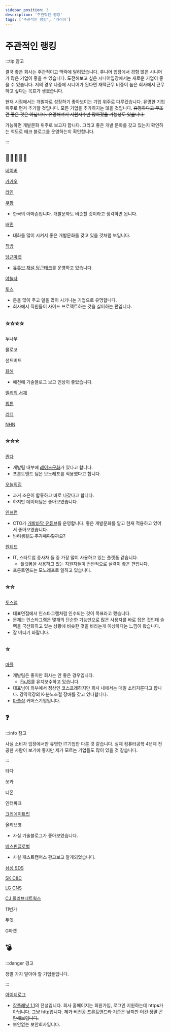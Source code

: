 ```yaml
---
sidebar_position: 3
description: '주관적인 랭킹'
tags: ['주관적인 랭킹', '커리어']
---
```


# 주관적인 랭킹

:::tip 참고

결국 좋은 회사는 주관적이고 맥락에 달려있습니다. 주니어 입장에서 경험 많은 시니어가 많은 기업이 좋을 수 있습니다. 도전해보고 싶은 시니어입장에서는 새로운 기업이 좋을 수 있습니다. 저의 경우 나중에 시니어가 된다면 재택근무 비중이 높은 회사에서 근무하고 싶다는 목표가 생겼습니다.

현재 시점에서는 개발자로 성장하기 좋아보이는 기업 위주로 다루겠습니다. 유명한 기업 위주로 먼저 추가할 것입니다. 모든 기업을 추가하지는 않을 것입니다. ~~유명하다고 무조건 좋은 것은 아닙니다. 유명해져서 지원자수만 많아졌을 가능성도 있습니다.~~

가능하면 개발문화 위주로 보고자 합니다. 그리고 좋은 개발 문화를 갖고 있는지 확인하는 척도로 테크 블로그를 운영하는지 확인합니다.

:::

## 🌟🌟🌟🌟🌟

[네이버](https://recruit.navercorp.com/)

[카카오](https://careers.kakao.com/index)

[라인](https://careers.linecorp.com/ko/)

[쿠팡](https://www.coupang.jobs/kr/)

- 한국의 아마존입니다. 개발문화도 비슷할 것이라고 생각하면 됩니다.

[배민](https://career.woowahan.com/)

- 대화를 많이 시켜서 좋은 개발문화를 갖고 있을 것처럼 보입니다.

[직방](https://career.zigbang.com/open)

[당근마켓](https://about.daangn.com/jobs/)

- [유튜브 채널 당근테크](https://www.youtube.com/@daangntech)를 운영하고 있습니다.

[야놀자](https://careers.yanolja.co/)

[토스](https://toss.im/career/jobs)

- 돈을 많이 주고 일을 많이 시키니는 기업으로 유명합니다.
- 회사에서 직원들이 사이드 프로젝트하는 것을 싫어하는 편입니다.

## ⭐⭐⭐⭐

두나무

몰로코

샌드버드

[화해](https://www.hwahae.co.kr/career)

- 예전에 기술블로그 보고 인상이 좋았습니다.

[밀리의 서재](https://www.millie.town/careers/)

[뤼튼](https://wrtn.career.greetinghr.com/)

[리디](https://ridi.career.greetinghr.com/)

[NHN](https://www.nhn.com/)

## ⭐⭐⭐

[퀀다](https://team.mathpresso.com/)

- 개발팀 내부에 [레이드문화](https://blog.mathpresso.com/how-qanda-team-solves-problems-together-backend-frontend-team-raid-dev-culture-5a5ba7419cd)가 있다고 합니다.
- 프론트엔드 팀은 모노레포를 적용했다고 합니다.

[오늘의집](https://www.bucketplace.com/careers/)

- 과거 조은이 합류하고 바로 나갔다고 합니다.
- 하지만 데이터팀은 좋아보였습니다.

[인프런](https://www.inflearn.com/pages?type=withus)

- CTO가 [개발바닥 유튜브](https://www.youtube.com/@devbadak)를 운영합니다. 좋은 개발문화를 알고 현재 적용하고 있어서 좋아보였습니다.
- ~~반려생활도 추가해야할까요?~~

[원티드](https://www.wanted.co.kr/company/79)

- IT, 스타트업 종사자 들 중 가장 많이 사용하고 있는 플랫폼 같습니다.
  - 플랫폼을 사용하고 있는 지원자들이 전반적으로 실력이 좋은 편입니다.
- 프론트엔드는 모노레포로 일하고 있습니다.

## ⭐⭐

[토스랩](https://team.tosslab.com/)

- 대표면접에서 인스타그램처럼 인수되는 것이 목표라고 했습니다.
- 문제는 인스타그램은 몇개의 단순한 기능만으로 많은 사용자를 바로 잡은 것인데 슬랙을 국산화하고 있는 상황에 비슷한 것을 바라는게 이상하다는 느낌이 왔습니다.
- 잘 버티기 바랍니다.

## ⭐

[마플](https://www.marpplecorp.com/recruit)

- 개발팀은 좋지만 회사는 안 좋은 경우입니다.
  - [FxJS](https://github.com/marpple/FxJS)를 유지보수하고 있습니다.
- 대표님이 외부에서 정상인 코스프레하지만 회사 내에서는 매일 소리지른다고 합니다. 강약약강의 K-분노조절 장애를 갖고 있다합니다.
- [마플샵](https://www.marpple.com/kr/) 커머스기업입니다.

## ❓

:::info 참고

사실 소비자 입장에서만 유명한 IT기업만 다룬 것 같습니다. 실제 컴퓨터공학 4년제 전공한 사람이 보기에 좋지만 제가 모르는 기업들도 많이 있을 것 같습니다.

:::

타다

쏘카

티몬

인터파크

[크리에이트립](https://career.creatrip.team/)

올리브영

- 사실 기술블로그가 좋아보였습니다.

[베스핀글로벌](https://www.bespinglobal.com/)

- 사실 패스트캠퍼스 광고보고 알게되었습니다.

[삼성 SDS](https://www.samsungsds.com/)

[SK C&C](https://www.skcc.co.kr/)

[LG CNS](https://www.lgcns.com/)

[CJ 올리브네트웍스](https://www.cjolivenetworks.co.kr/)

11번가

두잇

<!-- 우체국 -->

G마켓

## 💣

:::danger 경고

정말 가지 말아야 할 기업들입니다.

:::

[아이티로그](http://www.it-log.co.kr/main.php?userAgent=PC)

- [잡플래닛 1.1](https://www.jobplanet.co.kr/companies/332600/reviews/%EC%95%84%EC%9D%B4%ED%8B%B0%EB%A1%9C%EA%B7%B8)의 전설입니다. 회사 홈페이지는 회원가입, 로그인 지원하는데 http**s**가 아닙니다. 그냥 http입니다. ~~제가 비전공 프론트엔드라 기준은 낮지만 이건 정말 곤란해보입니다.~~
- 보안없는 보안회사입니다.

<!--

## 💣💣

## 💣💣💣

## 💣💣💣💣

## 💣💣💣💣💣 -->
